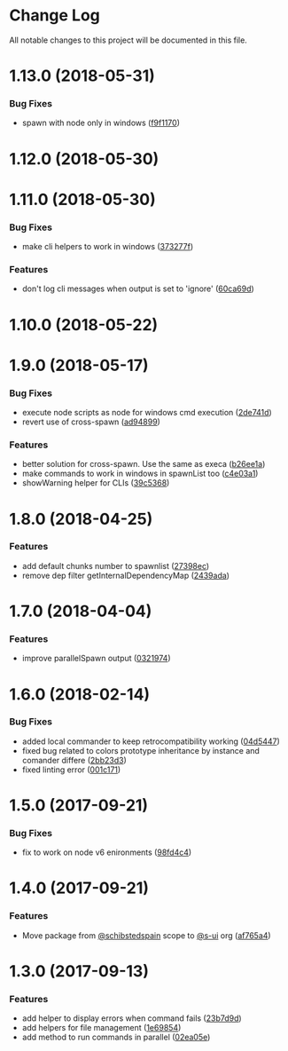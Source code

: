 # Change Log

All notable changes to this project will be documented in this file.

<a name="1.13.0"></a>
# 1.13.0 (2018-05-31)


### Bug Fixes

* spawn with node only in windows ([f9f1170](https://github.com/SUI-Components/sui/commit/f9f1170))



<a name="1.12.0"></a>
# 1.12.0 (2018-05-30)



<a name="1.11.0"></a>
# 1.11.0 (2018-05-30)


### Bug Fixes

* make cli helpers to work in windows ([373277f](https://github.com/SUI-Components/sui/commit/373277f))


### Features

* don't log cli messages when output is set to 'ignore' ([60ca69d](https://github.com/SUI-Components/sui/commit/60ca69d))



<a name="1.10.0"></a>
# 1.10.0 (2018-05-22)



<a name="1.9.0"></a>
# 1.9.0 (2018-05-17)


### Bug Fixes

* execute node scripts as node for windows cmd execution ([2de741d](https://github.com/SUI-Components/sui/commit/2de741d))
* revert use of cross-spawn ([ad94899](https://github.com/SUI-Components/sui/commit/ad94899))


### Features

* better solution for cross-spawn. Use the same as execa ([b26ee1a](https://github.com/SUI-Components/sui/commit/b26ee1a))
* make commands to work in windows in spawnList too ([c4e03a1](https://github.com/SUI-Components/sui/commit/c4e03a1))
* showWarning helper for CLIs ([39c5368](https://github.com/SUI-Components/sui/commit/39c5368))



<a name="1.8.0"></a>
# 1.8.0 (2018-04-25)


### Features

* add default chunks number to spawnlist ([27398ec](https://github.com/SUI-Components/sui/commit/27398ec))
* remove dep filter getInternalDependencyMap ([2439ada](https://github.com/SUI-Components/sui/commit/2439ada))



<a name="1.7.0"></a>
# 1.7.0 (2018-04-04)


### Features

* improve parallelSpawn output ([0321974](https://github.com/SUI-Components/sui/commit/0321974))



<a name="1.6.0"></a>
# 1.6.0 (2018-02-14)


### Bug Fixes

* added local commander to keep retrocompatibility working ([04d5447](https://github.com/SUI-Components/sui/commit/04d5447))
* fixed bug related to colors prototype inheritance by instance and comander differe ([2bb23d3](https://github.com/SUI-Components/sui/commit/2bb23d3))
* fixed linting error ([001c171](https://github.com/SUI-Components/sui/commit/001c171))



<a name="1.5.0"></a>
# 1.5.0 (2017-09-21)


### Bug Fixes

* fix to work on node v6 enironments ([98fd4c4](https://github.com/SUI-Components/sui/commit/98fd4c4))



<a name="1.4.0"></a>
# 1.4.0 (2017-09-21)


### Features

* Move package from [@schibstedspain](https://github.com/schibstedspain) scope to [@s-ui](https://github.com/s-ui) org ([af765a4](https://github.com/SUI-Components/sui/commit/af765a4))



<a name="1.3.0"></a>
# 1.3.0 (2017-09-13)


### Features

* add helper to display errors when command fails ([23b7d9d](https://github.com/SUI-Components/sui/commit/23b7d9d))
* add helpers for file management ([1e69854](https://github.com/SUI-Components/sui/commit/1e69854))
* add method to run commands in parallel ([02ea05e](https://github.com/SUI-Components/sui/commit/02ea05e))



